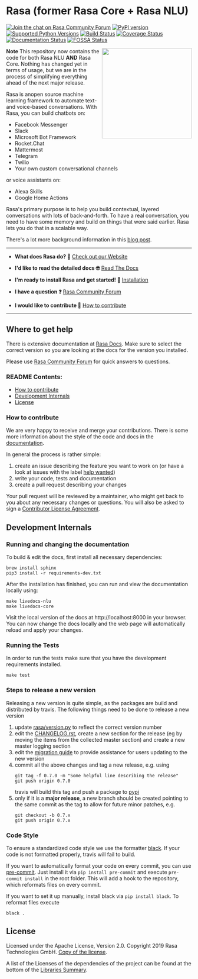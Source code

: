 # Rasa (former Rasa Core + Rasa NLU)

[![Join the chat on Rasa Community Forum](https://img.shields.io/badge/forum-join%20discussions-brightgreen.svg)](https://forum.rasa.com/?utm_source=badge&utm_medium=badge&utm_campaign=pr-badge&utm_content=badge)
[![PyPI version](https://badge.fury.io/py/rasa-nlu.svg)](https://badge.fury.io/py/rasa-nlu)
[![Supported Python Versions](https://img.shields.io/pypi/pyversions/rasa_nlu.svg)](https://pypi.python.org/pypi/rasa_nlu)
[![Build Status](https://travis-ci.com/RasaHQ/rasa.svg?branch=master)](https://travis-ci.com/RasaHQ/rasa)
[![Coverage Status](https://coveralls.io/repos/github/RasaHQ/rasa/badge.svg?branch=master)](https://coveralls.io/github/RasaHQ/rasa?branch=master)
[![Documentation Status](https://img.shields.io/badge/docs-stable-brightgreen.svg)](https://rasa.com/docs)
[![FOSSA Status](https://app.fossa.io/api/projects/git%2Bgithub.com%2FRasaHQ%2Frasa_nlu.svg?type=shield)](https://app.fossa.io/projects/git%2Bgithub.com%2FRasaHQ%2Frasa_nlu?ref=badge_shield)

<img align="right" height="244" src="https://www.rasa.com/assets/img/sara/sara-open-source-lg.png">

**Note** This repository now contains the code for both Rasa NLU **AND** Rasa Core.
Nothing has changed yet in terms of usage, but we are in the process of simplifying
everything ahead of the next major release. 

Rasa is anopen source machine learning framework to automate text-and voice-based conversations. With Rasa, you can build chatbots on:
- Facebook Messenger
- Slack
- Microsoft Bot Framework
- Rocket.Chat
- Mattermost
- Telegram
- Twilio
- Your own custom conversational channels

or voice assistants on:
- Alexa Skills
- Google Home Actions

Rasa's primary purpose is to help you build contextual, layered
conversations with lots of back-and-forth. To have a real conversation,
you need to have some memory and build on things that were said earlier.
Rasa lets you do that in a scalable way.

There's a lot more background information in this
[blog post](https://medium.com/rasa-blog/a-new-approach-to-conversational-software-2e64a5d05f2a).

---
- **What does Rasa do? 🤔**
  [Check out our Website](https://rasa.com/)

- **I'd like to read the detailed docs 🤓**
  [Read The Docs](https://rasa.com/docs)

- **I'm ready to install Rasa and get started! 🚀**
  [Installation](https://rasa.com/docs/docs/getting-started/)

- **I have a question ❓**
  [Rasa Community Forum](https://forum.rasa.com)

- **I would like to contribute 🤗**
  [How to contribute](#how-to-contribute)
  
---  
## Where to get help

There is extensive documentation at [Rasa Docs](https://rasa.com/docs). 
Make sure to select the correct version so you are looking at 
the docs for the version you installed.

Please use [Rasa Community Forum](https://forum.rasa.com) for quick answers to
questions.

### README Contents:
- [How to contribute](#how-to-contribute)
- [Development Internals](#development-internals)
- [License](#license)

### How to contribute
We are very happy to receive and merge your contributions. There is
some more information about the style of the code and docs in the
[documentation](https://rasa.com/docs/contributing/).

In general the process is rather simple:
1. create an issue describing the feature you want to work on (or
   have a look at issues with the label
   [help wanted](https://github.com/RasaHQ/rasa/issues?q=is%3Aissue+is%3Aopen+label%3A%22help+wanted%22))
2. write your code, tests and documentation
3. create a pull request describing your changes

Your pull request will be reviewed by a maintainer, who might get
back to you about any necessary changes or questions. You will
also be asked to sign a
[Contributor License Agreement](https://cla-assistant.io/RasaHQ/rasa).


## Development Internals
### Running and changing the documentation
To build & edit the docs, first install all necessary dependencies:

```
brew install sphinx
pip3 install -r requirements-dev.txt
```

After the installation has finished, you can run and view the documentation
locally using:
```
make livedocs-nlu
make livedocs-core
```

Visit the local version of the docs at http://localhost:8000 in your browser.
You can now change the docs locally and the web page will automatically reload
and apply your changes.

### Running the Tests
In order to run the tests make sure that you have the development requirements installed.
```
make test
```

### Steps to release a new version
Releasing a new version is quite simple, as the packages are build and distributed by travis. The following things need to be done to release a new version
1. update [rasa/version.py](https://github.com/RasaHQ/rasa/blob/master/rasa/version.py) to reflect the correct version number
2. edit the [CHANGELOG.rst](https://github.com/RasaHQ/rasa/blob/master/CHANGELOG.rst), create a new section for the release (eg by moving the items from the collected master section) and create a new master logging section
3. edit the [migration guide](https://github.com/RasaHQ/rasa/blob/master/docs/migrations.rst) to provide assistance for users updating to the new version 
4. commit all the above changes and tag a new release, e.g. using 
    ```
    git tag -f 0.7.0 -m "Some helpful line describing the release"
    git push origin 0.7.0
    ```
    travis will build this tag and push a package to [pypi](https://pypi.python.org/pypi/rasa)
5. only if it is a **major release**, a new branch should be created pointing to the same commit as the tag to allow for future minor patches, e.g.
    ```
    git checkout -b 0.7.x
    git push origin 0.7.x
    ```

### Code Style

To ensure a standardized code style we use the formatter [black](https://github.com/ambv/black).
If your code is not formatted properly, travis will fail to build.

If you want to automatically format your code on every commit, you can use [pre-commit](https://pre-commit.com/).
Just install it via `pip install pre-commit` and execute `pre-commit install` in the root folder.
This will add a hook to the repository, which reformats files on every commit.

If you want to set it up manually, install black via `pip install black`.
To reformat files execute
```
black .
```

## License
Licensed under the Apache License, Version 2.0.
Copyright 2019 Rasa Technologies GmbH. [Copy of the license](LICENSE.txt).

A list of the Licenses of the dependencies of the project can be found at
the bottom of the
[Libraries Summary](https://libraries.io/github/RasaHQ/rasa).
